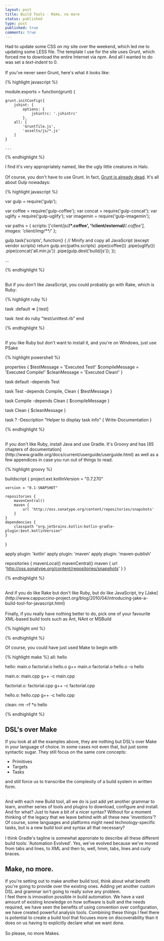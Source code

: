 ```yaml
---
layout: post
title: Build Tools - Make, no more
status: published
type: post
published: true
comments: true
---
```


Had to update some CSS on my site over the weekend, which led me to updating some LESS file. The template I use for the site
uses Grunt, which forced me to download the entire Internet via npm. And all I wanted to do was set a *text-indent* to 0.
<br/><br/>
If you've never seen Grunt, here's what it looks like:

{% highlight javascript %}

module.exports = function(grunt) {

    grunt.initConfig({
        jshint: {
            options: {
                jshintrc: '.jshintrc'
            },
        all: [
            'Gruntfile.js',
            'asselts/js/*.js'
        ]
    }

    ...

{% endhighlight %}

I find it's very appropriately named, like the ugly little creatures in Halo.
<br/><br/>
Of course, you don't have to use Grunt. In fact, [Grunt is already dead](http://www.100percentjs.com/just-like-grunt-gulp-browserify-now/). It's all about Gulp nowadays:

{% highlight javascript %}

var gulp = require('gulp');

var coffee = require('gulp-coffee');
var concat = require('gulp-concat');
var uglify = require('gulp-uglify');
var imagemin = require('gulp-imagemin');

var paths = {
  scripts: ['client/js/**/*.coffee', '!client/external/**/*.coffee'],
  images: 'client/img/**/*'
};

gulp.task('scripts', function() {
  // Minify and copy all JavaScript (except vendor scripts)
  return gulp.src(paths.scripts)
    .pipe(coffee())
    .pipe(uglify())
    .pipe(concat('all.min.js'))
    .pipe(gulp.dest('build/js'));
});

...

{% endhighlight %}

<br/>
But if you don't like JavaScript, you could probably go with Rake, which is Ruby:

{% highlight ruby %}

task :default => [:test]

task :test do
  ruby "test/unittest.rb"
end

{% endhighlight %}

<br/>
If you like Ruby but don't want to install it, and you're on Windows, just use PSake

{% highlight powershell %}

properties {
  $testMessage = 'Executed Test!'
  $compileMessage = 'Executed Compile!'
  $cleanMessage = 'Executed Clean!'
}

task default -depends Test

task Test -depends Compile, Clean {
  $testMessage
}

task Compile -depends Clean {
  $compileMessage
}

task Clean {
  $cleanMessage
}

task ? -Description "Helper to display task info" {
	Write-Documentation
}

{% endhighlight %}

<br/>
If you don't like Ruby, install Java and use Gradle. It's Groovy and has [65 chapters of documentation](http://www.gradle.org/docs/current/userguide/userguide.html) as well as
a few appendices in case you run out of things to read.

{% highlight groovy %}

buildscript {
    project.ext.kotlinVersion = "0.7.270"

    version = "0.1-SNAPSHOT"

    repositories {
        mavenCentral()
        maven {
            url 'http://oss.sonatype.org/content/repositories/snapshots'
        }
    }
    dependencies {
        classpath "org.jetbrains.kotlin:kotlin-gradle-plugin:$ext.kotlinVersion"
    }
}

apply plugin: 'kotlin'
apply plugin: 'maven'
apply plugin: 'maven-publish'

repositories {
    mavenLocal()
    mavenCentral()
    maven {
        url 'http://oss.sonatype.org/content/repositories/snapshots'
    }
}

{% endhighlight %}

<br/>
And if you do like Rake but don't like Ruby, but do like JavaScript, try [Jake](http://www.cappuccino-project.org/blog/2010/04/introducing-jake-a-build-tool-for-javascript.html)
<br/><br/>
Finally, if you really have nothing better to do, pick one of your favourite XML-based build tools such as Ant, NAnt or MSBuild

{% highlight xml %}

<Project xmlns="http://schemas.microsoft.com/developer/msbuild/2003">
  <ItemGroup>
    <Compile Include="helloworld.cs" />
  </ItemGroup>
  <Target Name="Build">
    <Csc Sources="@(Compile)"/>
  </Target>
</Project>

{% endhighlight %}

Of course, you could have just used Make to begin with

{% highlight make %}
all: hello

hello: main.o factorial.o hello.o
	g++ main.o factorial.o hello.o -o hello

main.o: main.cpp
	g++ -c main.cpp

factorial.o: factorial.cpp
	g++ -c factorial.cpp

hello.o: hello.cpp
	g++ -c hello.cpp

clean:
	rm -rf *o hello

{% endhighlight %}

## DSL's over Make

If you look at all the examples above, they are nothing but DSL's over Make in your language of choice. In some cases not even that, but just some syntactic sugar.
They still focus on the same core concepts:

- Primitives
- Targets
- Tasks

and still force us to transcribe the complexity of a build system in written form.
<br/>
<br/>

And with each new Build tool, all we do is just add yet another grammar to learn, another series of tools and plugins
to download, configure and install. And for what? Just to have a bit of a nicer syntax? Without for a moment thinking
of the legacy that we leave behind with all these new 'inventions'? Of course, some languages and platforms might need technology-specific tasks, but is a new build tool and syntax all that necessary?
<br/>
<br/>
I think Gradle's tagline is somewhat approriate to describe all these different build tools: 'Automation Evolved'. Yes, we've evolved
because we've moved from tabs and lines, to XML and then to, well, hmm, tabs, lines and curly braces.

## Make, no more.

If you're setting out to make another build tool, think about what benefit you're going to provide over the existing ones. Adding yet another
custom DSL and grammar isn't going to really solve any problem.
<br/>
I feel there is innovation possible in build automation. We have a vast amount of existing knowledge on how software is built and the needs required,
we have seen the benefits of using convention over configuration, we have created powerful analysis tools. Combining these things I feel there is potential
to create a build tool that focuses more on discoverability than it does on us having to explicitly declare what we want done.
<br/><br/>
So please, no more Makes.
